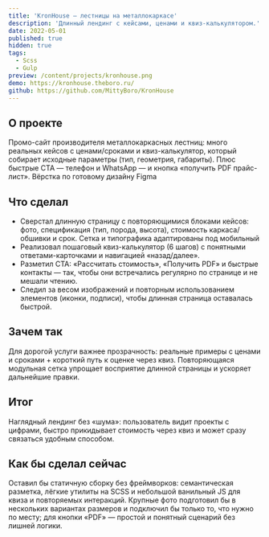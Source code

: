 ```yaml
---
title: 'KronHouse — лестницы на металлокаркасе'
description: 'Длинный лендинг с кейсами, ценами и квиз-калькулятором.'
date: 2022-05-01
published: true
hidden: true
tags:
  - Scss
  - Gulp
preview: /content/projects/kronhouse.png
demo: https://kronhouse.theboro.ru/
github: https://github.com/MittyBoro/KronHouse
---
```


## О проекте

Промо-сайт производителя металлокаркасных лестниц: много реальных кейсов с ценами/сроками и квиз-калькулятор, который собирает исходные параметры (тип, геометрия, габариты). Плюс быстрые CTA — телефон и WhatsApp — и кнопка «получить PDF прайс-лист». Вёрстка по готовому дизайну Figma

## Что сделал

- Сверстал длинную страницу с повторяющимися блоками кейсов: фото, спецификация (тип, порода, высота), стоимость каркаса/обшивки и срок. Сетка и типографика адаптированы под мобильный
- Реализовал пошаговый квиз-калькулятор (6 шагов) с понятными ответами-карточками и навигацией «назад/далее».
- Разметил CTA: «Рассчитать стоимость», «Получить PDF» и быстрые контакты — так, чтобы они встречались регулярно по странице и не мешали чтению.
- Следил за весом изображений и повторным использованием элементов (иконки, подписи), чтобы длинная страница оставалась быстрой.

## Зачем так

Для дорогой услуги важнее прозрачность: реальные примеры с ценами и сроками + короткий путь к оценке через квиз. Повторяющаяся модульная сетка упрощает восприятие длинной страницы и ускоряет дальнейшие правки.

## Итог

Наглядный лендинг без «шума»: пользователь видит проекты с цифрами, быстро прикидывает стоимость через квиз и может сразу связаться удобным способом.

## Как бы сделал сейчас

Оставил бы статичную сборку без фреймворков: семантическая разметка, лёгкие утилиты на SCSS и небольшой ванильный JS для квиза и повторяемых интеракций. Крупные фото подготовил бы в нескольких вариантах размеров и подключил бы только то, что нужно по месту; для кнопки «PDF» — простой и понятный сценарий без лишней логики.
